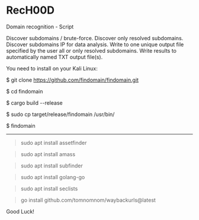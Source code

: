 # RecH00D
Domain recognition - Script

Discover subdomains / brute-force.
Discover only resolved subdomains.
Discover subdomains IP for data analysis.
Write to one unique output file specified by the user all or only resolved subdomains.
Write results to automatically named TXT output file(s).

You need to install on your Kali Linux:

$ git clone https://github.com/findomain/findomain.git

$ cd findomain

$ cargo build --release

$ sudo cp target/release/findomain /usr/bin/

$ findomain

-----------------------------------------------------------

> sudo apt install assetfinder

> sudo apt install amass

> sudo apt install subfinder

> sudo apt install golang-go

> sudo apt install seclists 

> go install github.com/tomnomnom/waybackurls@latest 


Good Luck!
